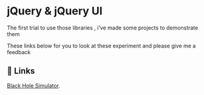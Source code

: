 #  jQuery & jQuery UI 

The first trial to use those libraries , i've made some projects to demonstrate them 

These links below for you to look at these experiment and please give me a feedback 

## 🔗 Links

[Black Hole Simulator](https://github.com/Mohamedyousef44/jQuery-Projects/tree/main/black-hole-simulator/index.html).

